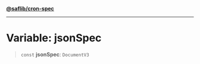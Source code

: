 [**@saflib/cron-spec**](../index.md)

***

# Variable: jsonSpec

> `const` **jsonSpec**: `DocumentV3`
